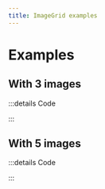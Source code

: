 ```yaml
---
title: ImageGrid examples
---
```


# Examples

## With 3 images

<PreviewIframe src="./stories/3-images/story.html" />

:::details Code

<SimpleTabs :items="['app.twig', 'app.js']">
  <template #content-1>

<<< ./stories/3-images/app.twig

  </template>
  <template #content-2>

<<< ./stories/app.js

  </template>
</SimpleTabs>

:::

## With 5 images

<PreviewIframe src="./stories/5-images/story.html" />

:::details Code

<SimpleTabs :items="['app.twig', 'app.js']">
  <template #content-1>

<<< ./stories/5-images/app.twig

  </template>
  <template #content-2>

<<< ./stories/app.js

  </template>
</SimpleTabs>

:::
